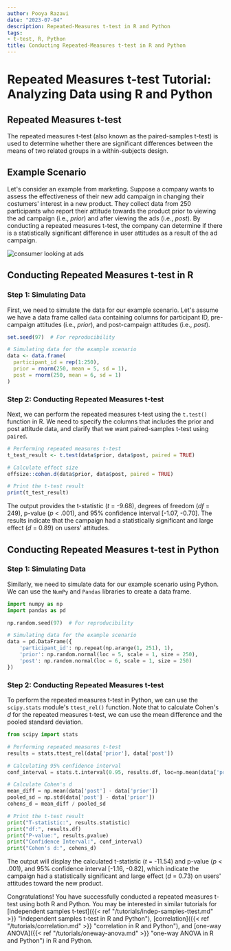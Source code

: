 ```yaml
---
author: Pooya Razavi
date: "2023-07-04"
description: Repeated-Measures t-test in R and Python
tags:
- t-test, R, Python
title: Conducting Repeated-Measures t-test in R and Python
---
```


# Repeated Measures t-test Tutorial: Analyzing Data using R and Python

## Repeated Measures t-test
The repeated measures t-test (also known as the paired-samples t-test) is used to determine whether there are significant differences between the means of two related groups in a within-subjects design. 

## Example Scenario
Let's consider an example from marketing. Suppose a company wants to assess the effectiveness of their new add campaign in changing their costumers' interest in a new product. They collect data from 250 participants who report their attitude towards the product prior to viewing the ad campaign (i.e., _prior_) and after viewing the ads (i.e., _post_). By conducting a repeated measures t-test, the company can determine if there is a statistically significant difference in user attitudes as a result of the ad campaign.

![consumer looking at ads](/images/consumer_looking_at_ads.png)

## Conducting Repeated Measures t-test in R

### Step 1: Simulating Data
First, we need to simulate the data for our example scenario. Let's assume we have a data frame called `data` containing columns for participant ID, pre-campaign attitudes (i.e., _prior_), and post-campaign attitudes (i.e., _post_).

```R
set.seed(97)  # For reproducibility

# Simulating data for the example scenario
data <- data.frame(
  participant_id = rep(1:250),
  prior = rnorm(250, mean = 5, sd = 1),
  post = rnorm(250, mean = 6, sd = 1)
)
```

### Step 2: Conducting Repeated Measures t-test
Next, we can perform the repeated measures t-test using the `t.test()` function in R. We need to specify the columns that includes the prior and post attitude data, and clarify that we want paired-samples t-test using `paired`.

```R
# Performing repeated measures t-test
t_test_result <- t.test(data$prior, data$post, paired = TRUE)

# Calculate effect size
effsize::cohen.d(data$prior, data$post, paired = TRUE)

# Print the t-test result
print(t_test_result)
```

The output provides the t-statistic (_t_ = -9.68), degrees of freedom (_df_ = 249), p-value (_p_ < .001), and 95% confidence interval [-1.07, -0.70]. The results indicate that the campaign had a statistically significant and large effect (_d_ = 0.89) on users' attitudes.


## Conducting Repeated Measures t-test in Python

### Step 1: Simulating Data
Similarly, we need to simulate data for our example scenario using Python. We can use the `NumPy` and `Pandas` libraries to create a data frame.

```python
import numpy as np
import pandas as pd

np.random.seed(97)  # For reproducibility

# Simulating data for the example scenario
data = pd.DataFrame({
    'participant_id': np.repeat(np.arange(1, 251), 1),
    'prior': np.random.normal(loc = 5, scale = 1, size = 250),
    'post': np.random.normal(loc = 6, scale = 1, size = 250)
})
```

### Step 2: Conducting Repeated Measures t-test
To perform the repeated measures t-test in Python, we can use the `scipy.stats` module's `ttest_rel()` function. Note that to calculate Cohen's _d_ for the repeated measures t-test, we can use the mean difference and the pooled standard deviation.

```python
from scipy import stats

# Performing repeated measures t-test
results = stats.ttest_rel(data['prior'], data['post'])

# Calculating 95% confidence interval
conf_interval = stats.t.interval(0.95, results.df, loc=np.mean(data['prior'] - data['post']), scale=stats.sem(data['prior'] - data['post']))

# Calculate Cohen's d
mean_diff = np.mean(data['post'] - data['prior'])
pooled_sd = np.std(data['post'] - data['prior'])
cohens_d = mean_diff / pooled_sd

# Print the t-test result
print("T-statistic:", results.statistic)
print("df:", results.df)
print("P-value:", results.pvalue)
print("Confidence Interval:", conf_interval)
print("Cohen's d:", cohens_d)
```

The output will display the calculated t-statistic (_t_ = -11.54) and p-value (_p_ < .001), and 95% confidence interval [-1.16, -0.82], which indicate the campaign had a statistically significant and large effect (_d_ = 0.73) on users' attitudes toward the new product. 


Congratulations! You have successfully conducted a repeated measures t-test using both R and Python. 
You may be interested in similar tutorials for [independent samples t-test]({{< ref "/tutorials/indep-samples-ttest.md" >}} "independent samples t-test in R and Python"), [correlation]({{< ref "/tutorials/correlation.md" >}} "correlation in R and Python"), and [one-way ANOVA]({{< ref "/tutorials/oneway-anova.md" >}} "one-way ANOVA in R and Python") in R and Python. 